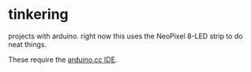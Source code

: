 # tinkering 

projects with arduino. right now this uses the NeoPixel 8-LED strip to do neat things.

These require the [arduino.cc IDE](https://www.arduino.cc/en/software).
